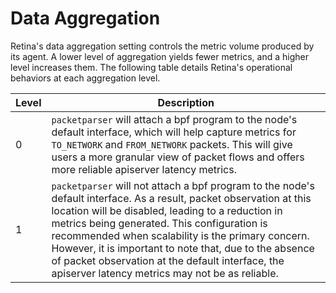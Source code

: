 # Data Aggregation

Retina's data aggregation setting controls the metric volume produced by its agent. A lower level of aggregation yields fewer metrics, and a higher level increases them. The following table details Retina's operational behaviors at each aggregation level.

| Level  | Description|
|---    |---   |
| 0 | `packetparser` will attach a bpf program to the node's default interface, which will help capture metrics for `TO_NETWORK` and `FROM_NETWORK` packets. This will give users a more granular view of packet flows and offers more reliable apiserver latency metrics. |
| 1 | `packetparser` will not attach a bpf program to the node's default interface. As a result, packet observation at this location will be disabled, leading to a reduction in metrics being generated. This configuration is recommended when scalability is the primary concern. However, it is important to note that, due to the absence of packet observation at the default interface, the apiserver latency metrics may not be as reliable. |
